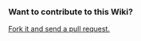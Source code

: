 ### Want to contribute to this Wiki?

[Fork it and send a pull request.](https://github.com/MBoxPlus/mbox.wiki.git)